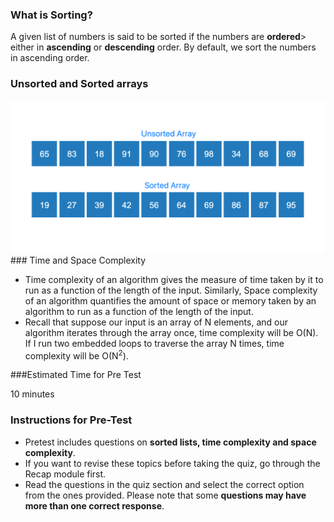 ### What is Sorting?

A given list of numbers is said to be sorted if the numbers are **ordered**> either in **ascending** or **descending** order. By default, we sort the numbers in ascending order.
### Unsorted and Sorted arrays
<img src="images/sorted_vs_unsorted.png"/>
### Time and Space Complexity

   - Time complexity of an algorithm gives the measure of time taken by it to run as a function of the length of the input. Similarly, Space complexity of an algorithm quantifies the amount of space or memory taken by an algorithm to run as a function of the length of the input.
   - Recall that suppose our input is an array of N elements, and our algorithm iterates through the array once, time complexity will be O(N). If I run two embedded loops to traverse the array N times, time complexity will be O(N<sup>2</sup>).


###Estimated Time for Pre Test

10 minutes
### Instructions for Pre-Test

   - Pretest includes questions on **sorted lists, time complexity and space complexity**.
   - If you want to revise these topics before taking the quiz, go through the Recap module first.
   - Read the questions in the quiz section and select the correct option from the ones provided. Please note that some **questions may have more than one correct response**.



